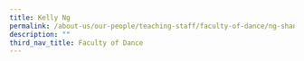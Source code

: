 ```yaml
---
title: Kelly Ng
permalink: /about-us/our-people/teaching-staff/faculty-of-dance/ng-shan-wei-kelly/
description: ""
third_nav_title: Faculty of Dance
---
```

